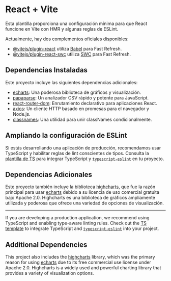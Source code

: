 # React + Vite

Esta plantilla proporciona una configuración mínima para que React funcione en Vite con HMR y algunas reglas de ESLint.

Actualmente, hay dos complementos oficiales disponibles:

- [@vitejs/plugin-react](https://github.com/vitejs/vite-plugin-react/blob/main/packages/plugin-react/README.md) utiliza [Babel](https://babeljs.io/) para Fast Refresh.
- [@vitejs/plugin-react-swc](https://github.com/vitejs/vite-plugin-react-swc) utiliza [SWC](https://swc.rs/) para Fast Refresh.

## Dependencias Instaladas

Este proyecto incluye las siguientes dependencias adicionales:

- [echarts](https://echarts.apache.org/en/index.html): Una poderosa biblioteca de gráficos y visualización.
- [papaparse](https://www.papaparse.com/): Un analizador CSV rápido y potente para JavaScript.
- [react-router-dom](https://reactrouter.com/): Enrutamiento declarativo para aplicaciones React.
- [axios](https://axios-http.com/): Un cliente HTTP basado en promesas para el navegador y Node.js.
- [classnames](https://github.com/JedWatson/classnames): Una utilidad para unir classNames condicionalmente.

## Ampliando la configuración de ESLint

Si estás desarrollando una aplicación de producción, recomendamos usar TypeScript y habilitar reglas de lint conscientes de tipos. Consulta la [plantilla de TS](https://github.com/vitejs/vite/tree/main/packages/create-vite/template-react-ts) para integrar TypeScript y [`typescript-eslint`](https://typescript-eslint.io) en tu proyecto.

## Dependencias Adicionales

Este proyecto también incluye la biblioteca [highcharts](https://www.highcharts.com/), que fue la razón principal para usar [echarts](https://echarts.apache.org/en/index.html) debido a su licencia de uso comercial gratuita bajo Apache 2.0. Highcharts es una biblioteca de gráficos ampliamente utilizada y poderosa que ofrece una variedad de opciones de visualización.

---

If you are developing a production application, we recommend using TypeScript and enabling type-aware linting rules. Check out the [TS template](https://github.com/vitejs/vite/tree/main/packages/create-vite/template-react-ts) to integrate TypeScript and [`typescript-eslint`](https://typescript-eslint.io) into your project.

## Additional Dependencies

This project also includes the [highcharts](https://www.highcharts.com/) library, which was the primary reason for using [echarts](https://echarts.apache.org/en/index.html) due to its free commercial use license under Apache 2.0. Highcharts is a widely used and powerful charting library that provides a variety of visualization options.
